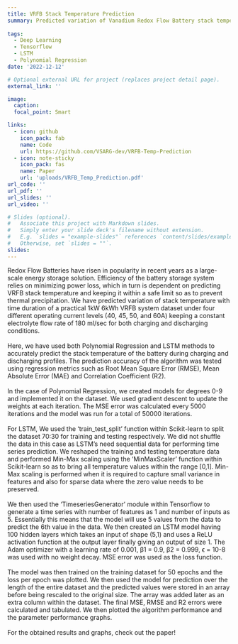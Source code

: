 ```yaml
---
title: VRFB Stack Temperature Prediction
summary: Predicted variation of Vanadium Redox Flow Battery stack temperature with time using Polynomial Regression and LSTM.
 
tags:
  - Deep Learning
  - Tensorflow
  - LSTM
  - Polynomial Regression
date: '2022-12-12'

# Optional external URL for project (replaces project detail page).
external_link: ''

image:
  caption: 
  focal_point: Smart

links:
  - icon: github
    icon_pack: fab
    name: Code
    url: https://github.com/VSARG-dev/VRFB-Temp-Prediction
  - icon: note-sticky
    icon_pack: fas
    name: Paper
    url: 'uploads/VRFB_Temp_Prediction.pdf'
url_code: ''
url_pdf: ''
url_slides: ''
url_video: ''

# Slides (optional).
#   Associate this project with Markdown slides.
#   Simply enter your slide deck's filename without extension.
#   E.g. `slides = "example-slides"` references `content/slides/example-slides.md`.
#   Otherwise, set `slides = ""`.
slides: 
---
```


Redox Flow Batteries have risen in popularity in recent years as a large-scale energy storage solution. Efficiency of the battery storage system relies on minimizing power loss, which in turn is dependent on predicting VRFB stack temperature and keeping it within a safe limit so as to prevent thermal precipitation. We have predicted variation of stack temperature with time duration of a practical 1kW 6kWh VRFB system dataset under four different operating current levels (40, 45, 50, and 60A) keeping a constant electrolyte flow rate of 180 ml/sec for both charging and discharging conditions. \
\
Here, we have used both Polynomial Regression and LSTM methods to accurately predict the stack temperature of the battery during charging and discharging profiles. The prediction accuracy of the algorithm was tested using regression metrics such as Root Mean Square Error (RMSE), Mean Absolute Error (MAE) and Correlation Coefficient (R2). \
\
In the case of Polynomial Regression, we created models for degrees 0-9 and implemented it on the dataset. We used gradient descent to update the weights at each iteration. The MSE error was calculated every 5000 iterations and the model was run for a total of 50000 iterations.\
\
For LSTM, We used the ‘train_test_split’ function within Scikit-learn to split the dataset 70:30 for training and testing respectively. We did not shuffle the data in this case as LSTM’s need sequential data for performing time series prediction. We reshaped the training and testing temperature data and performed Min-Max scaling using the ‘MinMaxScaler’ function within Scikit-learn so as to bring all temperature values within the range [0,1]. Min-Max scaling is performed when it is required to capture small variance in features and also for sparse data where the zero value needs to be preserved. \
\
We then used the ‘TimeseriesGenerator’ module within Tensorflow to generate a time series with number of features as 1 and number of inputs as 5. Essentially this means that the model will use 5 values from the data to predict the 6th value in the data. We then created an LSTM model having 100 hidden layers which takes an input of shape (5,1) and uses a ReLU activation function at the output layer finally giving an output of size 1. The Adam optimizer with a learning rate of 0.001, β1 = 0.9, β2 = 0.999, ϵ = 10-8 was used with no weight decay. MSE error was used as the loss function. \
\
The model was then trained on the training dataset for 50 epochs and the loss per epoch was plotted. We then used the model for prediction over the length of the entire dataset and the predicted values were stored in an array before being rescaled to the original size. The array was added later as an extra column within the dataset. The final MSE, RMSE and R2 errors were calculated and tabulated. We then plotted the algorithm performance and the parameter performance graphs. \
\
For the obtained results and graphs, check out the paper!